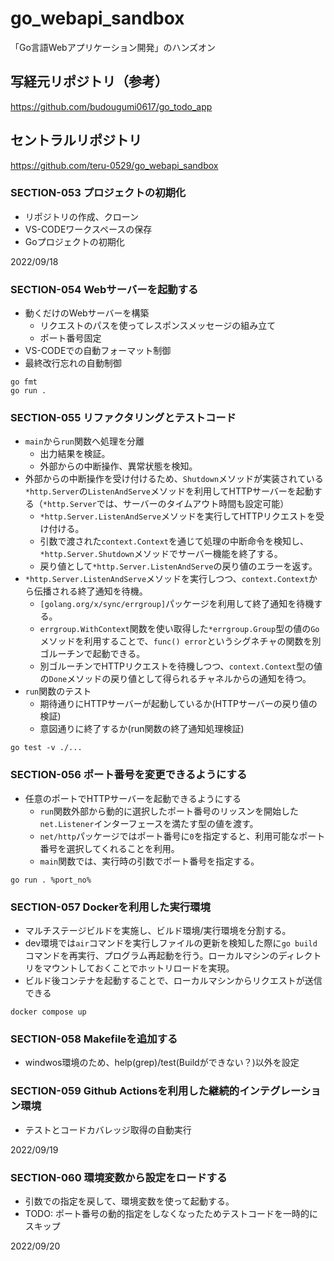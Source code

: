 # go_webapi_sandbox
「Go言語Webアプリケーション開発」のハンズオン


## 写経元リポジトリ（参考）
https://github.com/budougumi0617/go_todo_app


## セントラルリポジトリ
https://github.com/teru-0529/go_webapi_sandbox


### SECTION-053 プロジェクトの初期化

* リポジトリの作成、クローン
* VS-CODEワークスペースの保存
* Goプロジェクトの初期化

2022/09/18

### SECTION-054 Webサーバーを起動する

* 動くだけのWebサーバーを構築
  * リクエストのパスを使ってレスポンスメッセージの組み立て
  * ポート番号固定
* VS-CODEでの自動フォーマット制御
* 最終改行忘れの自動制御

```
go fmt
go run .
```

### SECTION-055 リファクタリングとテストコード

* `main`から`run`関数へ処理を分離
  * 出力結果を検証。
  * 外部からの中断操作、異常状態を検知。
* 外部からの中断操作を受け付けるため、`Shutdown`メソッドが実装されている`*http.Server`の`ListenAndServe`メソッドを利用してHTTPサーバーを起動する（`*http.Server`では、サーバーのタイムアウト時間も設定可能）
  * `*http.Server.ListenAndServe`メソッドを実行してHTTPリクエストを受け付ける。
  * 引数で渡された`context.Context`を通じて処理の中断命令を検知し、`*http.Server.Shutdown`メソッドでサーバー機能を終了する。
  * 戻り値として`*http.Server.ListenAndServe`の戻り値のエラーを返す。
* `*http.Server.ListenAndServe`メソッドを実行しつつ、`context.Context`から伝播される終了通知を待機。
  * `[golang.org/x/sync/errgroup]`パッケージを利用して終了通知を待機する。
  * `errgroup.WithContext`関数を使い取得した`*errgroup.Group`型の値の`Go`メソッドを利用することで、`func() error`というシグネチャの関数を別ゴルーチンで起動できる。
  * 別ゴルーチンでHTTPリクエストを待機しつつ、`context.Context`型の値の`Done`メソッドの戻り値として得られるチャネルからの通知を待つ。
* `run`関数のテスト
  * 期待通りにHTTPサーバーが起動しているか(HTTPサーバーの戻り値の検証)
  * 意図通りに終了するか(run関数の終了通知処理検証)

```
go test -v ./...
```

### SECTION-056 ポート番号を変更できるようにする

* 任意のポートでHTTPサーバーを起動できるようにする
  * `run`関数外部から動的に選択したポート番号のリッスンを開始した`net.Listener`インターフェースを満たす型の値を渡す。
  * `net/http`パッケージではポート番号に`0`を指定すると、利用可能なポート番号を選択してくれることを利用。
  * `main`関数では、実行時の引数でポート番号を指定する。

```
go run . %port_no%
```

### SECTION-057 Dockerを利用した実行環境

* マルチステージビルドを実施し、ビルド環境/実行環境を分割する。
* dev環境では`air`コマンドを実行しファイルの更新を検知した際に`go build`コマンドを再実行、プログラム再起動を行う。ローカルマシンのディレクトリをマウントしておくことでホットリロードを実現。
* ビルド後コンテナを起動することで、ローカルマシンからリクエストが送信できる
```
docker compose up
```
### SECTION-058 Makefileを追加する

* windwos環境のため、help(grep)/test(Buildができない？)以外を設定


### SECTION-059 Github Actionsを利用した継続的インテグレーション環境

* テストとコードカバレッジ取得の自動実行

2022/09/19

### SECTION-060 環境変数から設定をロードする

* 引数での指定を戻して、環境変数を使って起動する。
* TODO: ポート番号の動的指定をしなくなったためテストコードを一時的にスキップ

2022/09/20
